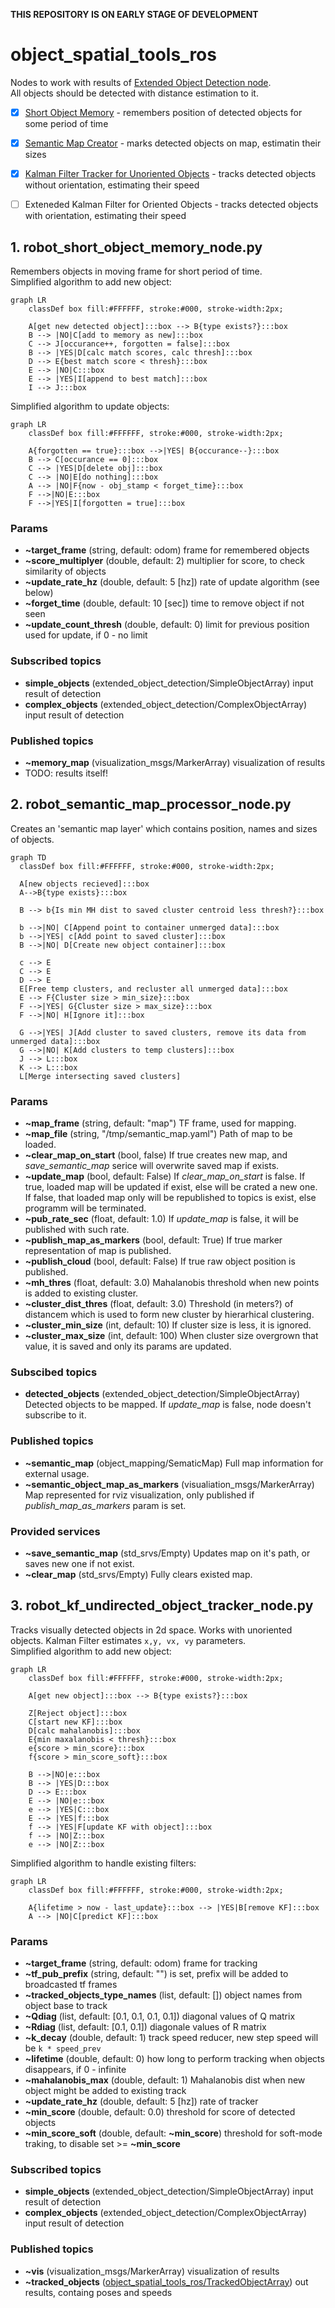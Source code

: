 __THIS REPOSITORY IS ON EARLY STAGE OF DEVELOPMENT__

#  object_spatial_tools_ros
Nodes to work with results of [Extended Object Detection node](https://github.com/Extended-Object-Detection-ROS/extended_object_detection).  
All objects should be detected with distance estimation to it.

 - [X] [Short Object Memory](https://github.com/Extended-Object-Detection-ROS/object_spatial_tools_ros#1-robot_short_object_memory_nodepy) - remembers position of detected objects for some period of time
 - [X] [Semantic Map Creator](https://github.com/Extended-Object-Detection-ROS/object_spatial_tools_ros/blob/devel-noetic/README.md#2-robot_semantic_map_processor_nodepy) - marks detected objects on map, estimatin their sizes
 - [X] [Kalman Filter Tracker for Unoriented Objects](https://github.com/Extended-Object-Detection-ROS/object_spatial_tools_ros/blob/devel-noetic/README.md#3-robot_kf_undirected_object_tracker_nodepy) - tracks detected objects without orientation, estimating their speed
 - [ ] Exteneded Kalman Filter for Oriented Objects - tracks detected objects with orientation, estimating their speed


## 1. robot_short_object_memory_node.py
Remembers objects in moving frame for short period of time.  
Simplified algorithm to add new object:  
```mermaid
graph LR
    classDef box fill:#FFFFFF, stroke:#000, stroke-width:2px;

    A[get new detected object]:::box --> B{type exists?}:::box
    B --> |NO|C[add to memory as new]:::box
    C --> J[occurance++, forgotten = false]:::box
    B --> |YES|D[calc match scores, calc thresh]:::box
    D --> E{best match score < thresh}:::box
    E --> |NO|C:::box
    E --> |YES|I[append to best match]:::box
    I --> J:::box
```
Simplified algorithm to update objects:  
```mermaid
graph LR
    classDef box fill:#FFFFFF, stroke:#000, stroke-width:2px;
    
    A{forgotten == true}:::box -->|YES| B{occurance--}:::box
    B --> C[occurance == 0]:::box
    C --> |YES|D[delete obj]:::box
    C --> |NO|E[do nothing]:::box
    A --> |NO|F{now - obj_stamp < forget_time}:::box
    F -->|NO|E:::box
    F -->|YES|I[forgotten = true]:::box
```
### Params
 - __~target_frame__ (string, default: odom) frame for remembered objects
 - __~score_multiplyer__ (double, default: 2) multiplier for score, to check similarity of objects
 - __~update_rate_hz__ (double, default: 5 [hz]) rate of update algorithm (see below)
 - __~forget_time__ (double, default: 10 [sec]) time to remove object if not seen
 - __~update_count_thresh__ (double, default: 0) limit for previous position used for update, if 0 - no limit

### Subscribed topics
- __simple_objects__ (extended_object_detection/SimpleObjectArray) input result of detection
- __complex_objects__ (extended_object_detection/ComplexObjectArray) input result of detection

### Published topics
- __~memory_map__ (visualization_msgs/MarkerArray) visualization of results
- TODO: results itself!

## 2. robot_semantic_map_processor_node.py
Creates an 'semantic map layer' which contains position, names and sizes of objects.

```mermaid
graph TD
  classDef box fill:#FFFFFF, stroke:#000, stroke-width:2px;

  A[new objects recieved]:::box
  A-->B{type exists}:::box

  B --> b{Is min MH dist to saved cluster centroid less thresh?}:::box

  b -->|NO| C[Append point to container unmerged data]:::box
  b -->|YES| c[Add point to saved cluster]:::box
  B -->|NO| D[Create new object container]:::box

  c --> E
  C --> E
  D --> E
  E[Free temp clusters, and recluster all unmerged data]:::box
  E --> F{Cluster size > min_size}:::box
  F -->|YES| G{Cluster size > max_size}:::box
  F -->|NO| H[Ignore it]:::box

  G -->|YES| J[Add cluster to saved clusters, remove its data from unmerged data]:::box
  G -->|NO| K[Add clusters to temp clusters]:::box
  J --> L:::box
  K --> L:::box
  L[Merge intersecting saved clusters]
```

### Params
 - __~map_frame__ (string, default: "map") TF frame, used for mapping.
 - __~map_file__ (string, "/tmp/semantic_map.yaml") Path of map to be loaded.
 - __~clear_map_on_start__ (bool, false) If true creates new map, and _save_semantic_map_ serice will overwrite saved map if exists.
 - __~update_map__ (bool, default: False) If _clear_map_on_start_ is false. If true, loaded map will be updated if exist, else will be crated a new one. If false, that loaded map only will be republished to topics is exist, else programm will be terminated.
 - __~pub_rate_sec__ (float, default: 1.0) If _update_map_ is false, it will be published with such rate.
 - __~publish_map_as_markers__ (bool, default: True) If true marker representation of map is published.
 - __~publish_cloud__ (bool, default: False) If true raw object position is published.
 - __~mh_thres__ (float, default: 3.0) Mahalanobis threshold when new points is added to existing cluster.
 - __~cluster_dist_thres__ (float, default: 3.0) Threshold (in meters?) of distancem which is used to form new cluster by hierarhical clustering.
 - __~cluster_min_size__ (int, default: 10) If cluster size is less, it is ignored.
 - __~cluster_max_size__ (int, default: 100) When cluster size overgrown that value, it is saved and only its params are updated.

### Subscibed topics
- __detected_objects__ (extended_object_detection/SimpleObjectArray) Detected objects to be mapped. If _update_map_ is false, node doesn't subscribe to it.

### Published topics
- __~semantic_map__ (object_mapping/SematicMap) Full map information for external usage.
- __~semantic_object_map_as_markers__ (visualiation_msgs/MarkerArray) Map represented for rviz visualization, only published if _publish_map_as_markers_ param is set.

### Provided services
- __~save_semantic_map__ (std_srvs/Empty) Updates map on it's path, or saves new one if not exist.
- __~clear_map__ (std_srvs/Empty) Fully clears existed map.

## 3. robot_kf_undirected_object_tracker_node.py
Tracks visually detected objects in 2d space. Works with unoriented objects. Kalman Filter estimates `x,y, vx, vy` parameters.  
Simplified algorithm to add new object:  
```mermaid
graph LR
    classDef box fill:#FFFFFF, stroke:#000, stroke-width:2px;
    
    A[get new object]:::box --> B{type exists?}:::box
    
    Z[Reject object]:::box
    C[start new KF]:::box   
    D[calc mahalanobis]:::box
    E{min maxalanobis < thresh}:::box
    e{score > min_score}:::box
    f{score > min_score_soft}:::box

    B -->|NO|e:::box
    B --> |YES|D:::box
    D --> E:::box
    E --> |NO|e:::box
    e --> |YES|C:::box
    E --> |YES|f:::box
    f --> |YES|F[update KF with object]:::box
    f --> |NO|Z:::box
    e --> |NO|Z:::box
```
Simplified algorithm to handle existing filters:  
```mermaid
graph LR
    classDef box fill:#FFFFFF, stroke:#000, stroke-width:2px;
    
    A{lifetime > now - last_update}:::box --> |YES|B[remove KF]:::box
    A --> |NO|C[predict KF]:::box
```
### Params
 - __~target_frame__ (string, default: odom) frame for tracking
 - __~tf_pub_prefix__ (string, default: "") is set, prefix will be added to broadcasted tf frames
 - __~tracked_objects_type_names__ (list, default: []) object names from object base to track
 - __~Qdiag__ (list, default: [0.1, 0.1, 0.1, 0.1]) diagonal values of Q matrix
 - __~Rdiag__ (list, default: [0.1, 0.1]) diagonale values of R matrix
 - __~k_decay__ (double, default: 1) track speed reducer, new step speed will be `k * speed_prev`
 - __~lifetime__ (double, default: 0) how long to perform tracking when objects disappears, if 0 - infinite
 - __~mahalanobis_max__ (double, default: 1) Mahalanobis dist when new object might be added to existing track
 - __~update_rate_hz__ (double, default: 5 [hz]) rate of tracker
 - __~min_score__ (double, default: 0.0) threshold for score of detected objects
 - __~min_score_soft__ (double, default: __~min_score__) threshold for soft-mode traking, to disable set >= __~min_score__
 
### Subscribed topics
- __simple_objects__ (extended_object_detection/SimpleObjectArray) input result of detection
- __complex_objects__ (extended_object_detection/ComplexObjectArray) input result of detection

### Published topics
- __~vis__ (visualization_msgs/MarkerArray) visualization of results
- __~tracked_objects__ ([object_spatial_tools_ros/TrackedObjectArray](https://github.com/Extended-Object-Detection-ROS/object_spatial_tools_ros/blob/devel-noetic/msg/TrackedObjectArray.msg)) out results, containg poses and speeds

